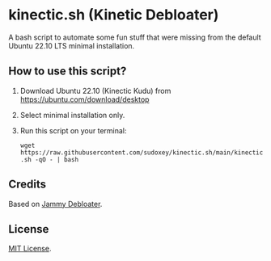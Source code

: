 # kinectic.sh (Kinetic Debloater)

A bash script to automate some fun stuff that were missing from the default Ubuntu 22.10 LTS minimal installation.

## How to use this script?

1. Download Ubuntu 22.10 (Kinectic Kudu) from https://ubuntu.com/download/desktop
2. Select minimal installation only.
3. Run this script on your terminal:

    `wget https://raw.githubusercontent.com/sudoxey/kinectic.sh/main/kinectic.sh -qO - | bash`

## Credits

Based on [Jammy Debloater](https://github.com/sudoxey/jammy.sh).

## License

[MIT License](https://github.com/sudoxey/jammy.sh/blob/main/LICENSE).
